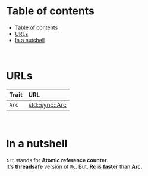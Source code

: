 # Table of contents
- [Table of contents](#table-of-contents)
- [URLs](#urls)
- [In a nutshell](#in-a-nutshell)

<br>

# URLs
|Trait|URL|
|:----|:------------|
|`Arc`|[std::sync::Arc](https://doc.rust-lang.org/stable/std/sync/struct.Arc.html)|

<br>

# In a nutshell
`Arc` stands for **Atomic reference counter**.<br>
It's **threadsafe** version of `Rc`. But, **Rc** is **faster** than **Arc**.
